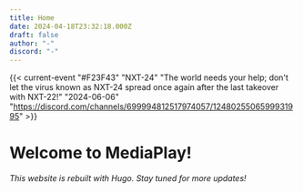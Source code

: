 ```yaml
---
title: Home
date: 2024-04-18T23:32:18.000Z
draft: false
author: "-"
discord: "-"
---
```


{{< current-event "#F23F43" "NXT-24" "The world needs your help; don't let the virus known as NXT-24 spread once again after the last takeover with NXT-22!" "2024-06-06" "https://discord.com/channels/699994812517974057/1248025506599931995" >}}

# Welcome to MediaPlay!

*This website is rebuilt with Hugo. Stay tuned for more updates!*